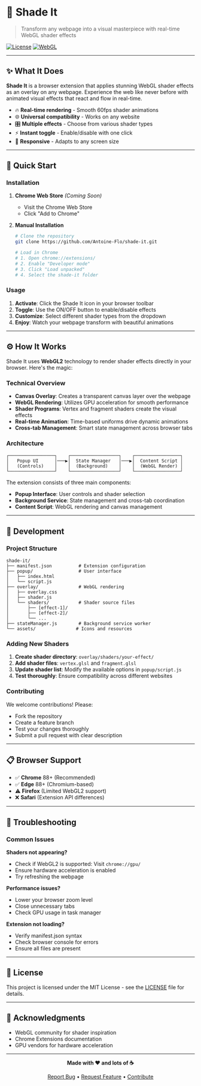 # 🎨 Shade It

> Transform any webpage into a visual masterpiece with real-time WebGL shader effects

[![License](https://img.shields.io/badge/license-MIT-green.svg)](#license)
[![WebGL](https://img.shields.io/badge/WebGL-2.0-orange.svg)](https://www.khronos.org/webgl/)

---

## ✨ What It Does

**Shade It** is a browser extension that applies stunning WebGL shader effects as an overlay on any webpage. Experience the web like never before with animated visual effects that react and flow in real-time.

- 🔥 **Real-time rendering** - Smooth 60fps shader animations
- 🌐 **Universal compatibility** - Works on any website
- 🎛️ **Multiple effects** - Choose from various shader types
- ⚡ **Instant toggle** - Enable/disable with one click
- 📱 **Responsive** - Adapts to any screen size

---

## 🚀 Quick Start

### Installation

1. **Chrome Web Store** *(Coming Soon)*
   - Visit the Chrome Web Store
   - Click "Add to Chrome"

2. **Manual Installation**
   ```bash
   # Clone the repository
   git clone https://github.com/Antoine-Flo/shade-it.git
   
   # Load in Chrome
   # 1. Open chrome://extensions/
   # 2. Enable "Developer mode"
   # 3. Click "Load unpacked"
   # 4. Select the shade-it folder
   ```

### Usage

1. **Activate**: Click the Shade It icon in your browser toolbar
2. **Toggle**: Use the ON/OFF button to enable/disable effects
3. **Customize**: Select different shader types from the dropdown
4. **Enjoy**: Watch your webpage transform with beautiful animations

---

## ⚙️ How It Works

Shade It uses **WebGL2** technology to render shader effects directly in your browser. Here's the magic:

### Technical Overview

- **Canvas Overlay**: Creates a transparent canvas layer over the webpage
- **WebGL Rendering**: Utilizes GPU acceleration for smooth performance  
- **Shader Programs**: Vertex and fragment shaders create the visual effects
- **Real-time Animation**: Time-based uniforms drive dynamic animations
- **Cross-tab Management**: Smart state management across browser tabs

### Architecture

```
┌─────────────────┐    ┌──────────────────┐    ┌─────────────────┐
│   Popup UI      │───▶│  State Manager   │───▶│  Content Script │
│   (Controls)    │    │  (Background)    │    │  (WebGL Render) │
└─────────────────┘    └──────────────────┘    └─────────────────┘
```

The extension consists of three main components:
- **Popup Interface**: User controls and shader selection
- **Background Service**: State management and cross-tab coordination  
- **Content Script**: WebGL rendering and canvas management

---

## 🔧 Development

### Project Structure

```
shade-it/
├── manifest.json          # Extension configuration
├── popup/                 # User interface
│   ├── index.html
│   └── script.js
├── overlay/               # WebGL rendering
│   ├── overlay.css
│   ├── shader.js
│   └── shaders/           # Shader source files
│       ├── [effect-1]/
│       ├── [effect-2]/
│       └── ...
├── stateManager.js        # Background service worker
└── assets/               # Icons and resources
```

### Adding New Shaders

1. **Create shader directory**: `overlay/shaders/your-effect/`
2. **Add shader files**: `vertex.glsl` and `fragment.glsl`
3. **Update shader list**: Modify the available options in `popup/script.js`
4. **Test thoroughly**: Ensure compatibility across different websites

### Contributing

We welcome contributions! Please:
- Fork the repository
- Create a feature branch
- Test your changes thoroughly
- Submit a pull request with clear description

---

## 📋 Browser Support

- ✅ **Chrome** 88+ (Recommended)
- ✅ **Edge** 88+ (Chromium-based)
- ⚠️ **Firefox** (Limited WebGL2 support)
- ❌ **Safari** (Extension API differences)

---

## 🐛 Troubleshooting

### Common Issues

**Shaders not appearing?**
- Check if WebGL2 is supported: Visit `chrome://gpu/`
- Ensure hardware acceleration is enabled
- Try refreshing the webpage

**Performance issues?**
- Lower your browser zoom level
- Close unnecessary tabs
- Check GPU usage in task manager

**Extension not loading?**
- Verify manifest.json syntax
- Check browser console for errors
- Ensure all files are present

---

## 📝 License

This project is licensed under the MIT License - see the [LICENSE](LICENSE) file for details.

---

## 🙏 Acknowledgments

- WebGL community for shader inspiration
- Chrome Extensions documentation
- GPU vendors for hardware acceleration

---

<div align="center">

**Made with ❤️ and lots of ☕**

[Report Bug](https://github.com/Antoine-Flo/shade-it/issues) • [Request Feature](https://github.com/Antoine-Flo/shade-it/issues) • [Contribute](https://github.com/Antoine-Flo/shade-it/pulls)

</div>
